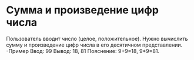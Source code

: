 # Сумма и произведение цифр числа
Пользователь вводит число (целое, положительное). Нужно вычислить сумму и произведение цифр числа в его десятичном представлении.
-Пример
Ввод: 99
Вывод: 18, 81
Пояснение: 9+9=18, 9*9=81.
